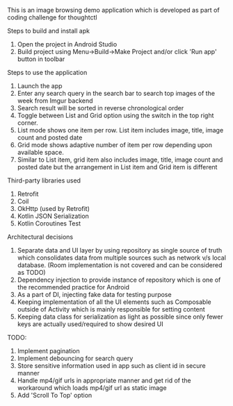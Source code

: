 This is an image browsing demo application which is developed as part of coding challenge for thoughtctl

Steps to build and install apk
1. Open the project in Android Studio
2. Build project using Menu->Build->Make Project and/or click 'Run app' button in toolbar

Steps to use the application
1. Launch the app
2. Enter any search query in the search bar to search top images of the week from Imgur backend
3. Search result will be sorted in reverse chronological order
4. Toggle between List and Grid option using the switch in the top right corner.
5. List mode shows one item per row. List item includes image, title, image count and posted date
6. Grid mode shows adaptive number of item per row depending upon available space. 
7. Similar to List item, grid item also includes image, title, image count and posted date but the arrangement in List item and Grid item is different

Third-party libraries used
1. Retrofit
2. Coil
3. OkHttp (used by Retrofit)
4. Kotlin JSON Serialization
5. Kotlin Coroutines Test

Architectural decisions
1. Separate data and UI layer by using repository as single source of truth which consolidates data from multiple sources such as network v/s local database. (Room implementation is not covered and can be considered as TODO)
2. Dependency injection to provide instance of repository which is one of the recommended practice for Android
3. As a part of DI, injecting fake data for testing purpose
4. Keeping implementation of all the UI elements such as Composable outside of Activity which is mainly responsible for setting content
5. Keeping data class for serialization as light as possible since only fewer keys are actually used/required to show desired UI

TODO: 
1. Implement pagination
2. Implement debouncing for search query
3. Store sensitive information used in app such as client id in secure manner
4. Handle mp4/gif urls in appropriate manner and get rid of the workaround which loads mp4/gif url as static image
5. Add 'Scroll To Top' option